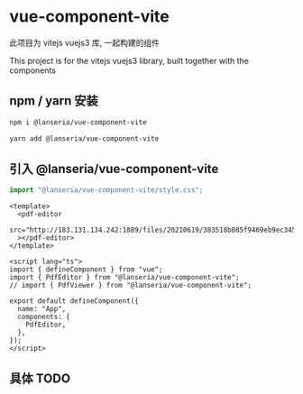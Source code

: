 # vue-component-vite

此项目为 vitejs vuejs3 库, 一起构建的组件

This project is for the vitejs vuejs3 library, built together with the components

## npm / yarn 安装

```bash
npm i @lanseria/vue-component-vite

yarn add @lanseria/vue-component-vite
```

## 引入 @lanseria/vue-component-vite

```js
import "@lanseria/vue-component-vite/style.css";
```

```vue
<template>
  <pdf-editor
    src="http://183.131.134.242:1889/files/20210619/383518b085f9469eb9ec34594196f8c7.pdf"
  ></pdf-editor>
</template>

<script lang="ts">
import { defineComponent } from "vue";
import { PdfEditor } from "@lanseria/vue-component-vite";
// import { PdfViewer } from "@lanseria/vue-component-vite";

export default defineComponent({
  name: "App",
  components: {
    PdfEditor,
  },
});
</script>
```

## 具体 TODO
